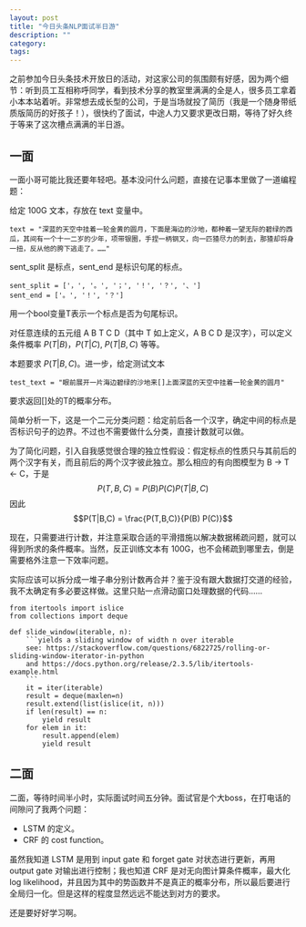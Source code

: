 ```yaml
---
layout: post
title: "今日头条NLP面试半日游"
description: ""
category:
tags:
---
```


之前参加今日头条技术开放日的活动，对这家公司的氛围颇有好感，因为两个细节：听到员工互相称呼同学，看到技术分享的教室里满满的全是人，很多员工拿着小本本站着听。非常想去成长型的公司，于是当场就投了简历（我是一个随身带纸质版简历的好孩子！），很快约了面试，中途人力又要求更改日期，等待了好久终于等来了这次槽点满满的半日游。

## 一面

一面小哥可能比我还要年轻吧。基本没问什么问题，直接在记事本里做了一道编程题：

给定 100G 文本，存放在 text 变量中。
```
text = "深蓝的天空中挂着一轮金黄的圆月，下面是海边的沙地，都种着一望无际的碧绿的西瓜，其间有一个十一二岁的少年，项带银圈，手捏一柄钢叉，向一匹猹尽力的刺去，那猹却将身一扭，反从他的胯下逃走了。……"
```
sent_split 是标点，sent_end 是标识句尾的标点。
```
sent_split = ['，', '。', '；', '！', '？', '、']
sent_end = ['。', '！', '？']
```
用一个bool变量T表示一个标点是否为句尾标识。

对任意连续的五元组 A B T C D（其中 T 如上定义，A B C D 是汉字），可以定义条件概率 $P(T|B)$，$P(T|C)$, $P(T|B, C)$ 等等。

本题要求 $P(T|B, C)$。进一步，给定测试文本
```
test_text = "眼前展开一片海边碧绿的沙地来[]上面深蓝的天空中挂着一轮金黄的圆月"
```
要求返回[]处的T的概率分布。


简单分析一下，这是一个二元分类问题：给定前后各一个汉字，确定中间的标点是否标识句子的边界。不过也不需要做什么分类，直接计数就可以做。

为了简化问题，引入自我感觉很合理的独立性假设：假定标点的性质只与其前后的两个汉字有关，而且前后的两个汉字彼此独立。那么相应的有向图模型为 B -> T <- C，于是 $$P(T, B, C) = P(B)  P(C)  P(T|B,C)$$
因此 $$P(T|B,C) = \frac{P(T,B,C)}{P(B) P(C)}$$

现在，只需要进行计数，并注意采取合适的平滑措施以解决数据稀疏问题，就可以得到所求的条件概率。当然，反正训练文本有 100G，也不会稀疏到哪里去，倒是需要格外注意一下效率问题。

实际应该可以拆分成一堆子串分别计数再合并？鉴于没有跟大数据打交道的经验，我不太确定有多必要这样做。这里只贴一点滑动窗口处理数据的代码……

```
from itertools import islice
from collections import deque

def slide_window(iterable, n):
    ```yields a sliding window of width n over iterable
    see: https://stackoverflow.com/questions/6822725/rolling-or-sliding-window-iterator-in-python
    and https://docs.python.org/release/2.3.5/lib/itertools-example.html
    ```
    it = iter(iterable)
    result = deque(maxlen=n)
    result.extend(list(islice(it, n)))
    if len(result) == n:
        yield result    
    for elem in it:
        result.append(elem)
        yield result
```



## 二面

二面，等待时间半小时，实际面试时间五分钟。面试官是个大boss，在打电话的间隙问了我两个问题：

- LSTM 的定义。
- CRF 的 cost function。

虽然我知道 LSTM 是用到 input gate 和 forget gate 对状态进行更新，再用 output gate 对输出进行控制；我也知道 CRF 是对无向图计算条件概率，最大化 log likelihood，并且因为其中的势函数并不是真正的概率分布，所以最后要进行全局归一化。但是这样的程度显然远远不能达到对方的要求。

还是要好好学习啊。
